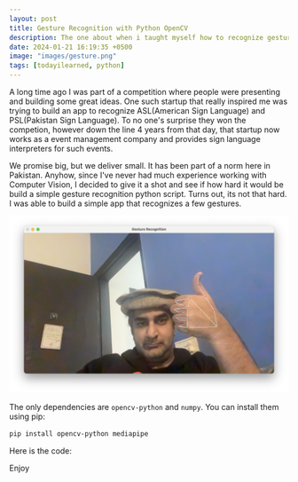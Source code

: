 ```yaml
---
layout: post
title: Gesture Recognition with Python OpenCV
description: The one about when i taught myself how to recognize gesture with python
date: 2024-01-21 16:19:35 +0500
image: "images/gesture.png"
tags: [todayilearned, python]
---
```

A long time ago I was part of a competition where people were presenting and building some great ideas. One such startup that really inspired me was trying to build an app to recognize ASL(American Sign Language) and PSL(Pakistan Sign Language). To no one's surprise they won the competion, however down the line 4 years from that day, that startup now works as a event management company and provides sign language interpreters for such events.

We promise big, but we deliver small. It has been part of a norm here in Pakistan. Anyhow, since I've never had much experience working with Computer Vision, I decided to give it a shot and see if how hard it would be build a simple gesture recognition python script. Turns out, its not that hard. I was able to build a simple app that recognizes a few gestures. 

![Gesture Recognition in action](images/gesturerecog.png)

The only dependencies are ```opencv-python``` and ```numpy```. You can install them using pip:

```bash
pip install opencv-python mediapipe
```

Here is the code:

<script src="https://gist.github.com/aliirz/9a235a3973a511c13e04b0ff452b600b.js"></script>

Enjoy
